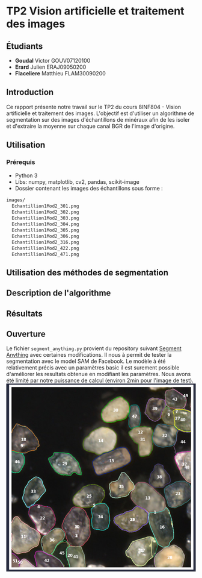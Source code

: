 # TP2 Vision artificielle et traitement des images

## Étudiants

-   **Goudal** Victor GOUV07120100
-   **Erard** Julien ERAJ09050200
-   **Flaceliere** Matthieu FLAM30090200

## Introduction

Ce rapport présente notre travail sur le TP2 du cours 8INF804 - Vision artificielle et traitement des images. L'objectif est d'utiliser un algorithme de segmentation sur des images d'échantillons de minéraux afin de les isoler et d'extraire la moyenne sur chaque canal BGR de l'image d'origine.

## Utilisation

### Prérequis

-   Python 3
-   Libs: numpy, matplotlib, cv2, pandas, scikit-image
-   Dossier contenant les images des échantillons sous forme :

```
images/
  Echantillion1Mod2_301.png
  Echantillion1Mod2_302.png
  Echantillion1Mod2_303.png
  Echantillion1Mod2_304.png
  Echantillion1Mod2_305.png
  Echantillion1Mod2_306.png
  Echantillion1Mod2_316.png
  Echantillion1Mod2_422.png
  Echantillion1Mod2_471.png
```

## Utilisation des méthodes de segmentation

## Description de l'algorithme

## Résultats

## Ouverture

Le fichier `segment_anything.py` provient du repository suivant [Segment Anything](https://github.com/facebookresearch/segment-anything) avec certaines modifications. Il nous à permit de tester la segmentation avec le model SAM de Facebook. Le modèle à été relativement précis avec un paramètres basic il est surement possible d'améliorer les resultats obtenue en modifiant les paramètres. Nous avons été limité par notre puissance de calcul (environ 2min pour l'image de test).
![SAM](./images_docs/SAM.png)
